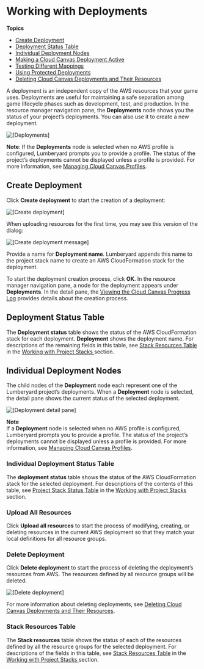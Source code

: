 # Working with Deployments<a name="cloud-canvas-ui-rm-deployments"></a>

**Topics**
+ [Create Deployment](#cloud-canvas-ui-rm-create-deployment)
+ [Deployment Status Table](#cloud-canvas-ui-rm-deployment-status-table)
+ [Individual Deployment Nodes](#cloud-canvas-ui-rm-individual-deployment)
+ [Making a Cloud Canvas Deployment Active](cloud-canvas-ui-select-deployment.md)
+ [Testing Different Mappings](cloud-canvas-testing-different-mappings.md)
+ [Using Protected Deployments](cloud-canvas-protected-deployments.md)
+ [Deleting Cloud Canvas Deployments and Their Resources](cloud-canvas-how-to-delete-deployments.md)

A deployment is an independent copy of the AWS resources that your game uses\. Deployments are useful for maintaining a safe separation among game lifecycle phases such as development, test, and production\. In the resource manager navigation pane, the **Deployments** node shows you the status of your project’s deployments\. You can also use it to create a new deployment\. 

![\[Deployments\]](http://docs.aws.amazon.com/lumberyard/latest/userguide/images/cloud_canvas/cloud-canvas-ui-rm-deployments-node.png)

 **Note**: If the **Deployments** node is selected when no AWS profile is configured, Lumberyard prompts you to provide a profile\. The status of the project’s deployments cannot be displayed unless a profile is provided\. For more information, see [Managing Cloud Canvas Profiles](cloud-canvas-ui-credentials-manager.md)\. 

## Create Deployment<a name="cloud-canvas-ui-rm-create-deployment"></a>

Click **Create deployment** to start the creation of a deployment: 

![\[Create deployment\]](http://docs.aws.amazon.com/lumberyard/latest/userguide/images/cloud_canvas/cloud-canvas-ui-rm-create-deployment-simple.png)

When uploading resources for the first time, you may see this version of the dialog: 

![\[Create deployment message\]](http://docs.aws.amazon.com/lumberyard/latest/userguide/images/cloud_canvas/cloud-canvas-ui-rm-create-deployment-must.png)

Provide a name for **Deployment name**\. Lumberyard appends this name to the project stack name to create an AWS CloudFormation stack for the deployment\. 

To start the deployment creation process, click **OK**\. In the resource manager navigation pane, a node for the deployment appears under **Deployments**\. In the detail pane, the [Viewing the Cloud Canvas Progress Log](cloud-canvas-ui-rm-progress-log.md) provides details about the creation process\.

## Deployment Status Table<a name="cloud-canvas-ui-rm-deployment-status-table"></a>

The **Deployment status** table shows the status of the AWS CloudFormation stack for each deployment\. **Deployment** shows the deployment name\. For descriptions of the remaining fields in this table, see [Stack Resources Table](cloud-canvas-ui-rm-project-stack.md#cloud-canvas-ui-rm-stack-resources-table) in the [Working with Project Stacks ](cloud-canvas-ui-rm-project-stack.md) section\. 

## Individual Deployment Nodes<a name="cloud-canvas-ui-rm-individual-deployment"></a>

The child nodes of the **Deployment** node each represent one of the Lumberyard project’s deployments\. When a **Deployment** node is selected, the detail pane shows the current status of the selected deployment\. 

![\[Deployment detail pane\]](http://docs.aws.amazon.com/lumberyard/latest/userguide/images/cloud_canvas/cloud-canvas-ui-rm-dev-deployment-node.png)

**Note**  
If a **Deployment** node is selected when no AWS profile is configured, Lumberyard prompts you to provide a profile\. The status of the project’s deployments cannot be displayed unless a profile is provided\. For more information, see [Managing Cloud Canvas Profiles](cloud-canvas-ui-credentials-manager.md)\. 

### Individual Deployment Status Table<a name="cloud-canvas-ui-rm-individual-deployment-status-table"></a>

The **<Deployment Name> deployment status** table shows the status of the AWS CloudFormation stack for the selected deployment\. For descriptions of the contents of this table, see [Project Stack Status Table](cloud-canvas-ui-rm-project-stack.md#cloud-canvas-ui-rm-project-stack-status-table) in the [Working with Project Stacks ](cloud-canvas-ui-rm-project-stack.md) section\. 

### Upload All Resources<a name="cloud-canvas-ui-rm-upload-all-resources"></a>

Click **Upload all resources** to start the process of modifying, creating, or deleting resources in the current AWS deployment so that they match your local definitions for all resource groups\. 

### Delete Deployment<a name="cloud-canvas-ui-rm-delete-deployment"></a>

Click **Delete deployment** to start the process of deleting the deployment’s resources from AWS\. The resources defined by all resource groups will be deleted\. 

![\[Delete deployment\]](http://docs.aws.amazon.com/lumberyard/latest/userguide/images/cloud_canvas/cloud-canvas-ui-rm-delete-deployment.png)

For more information about deleting deployments, see [Deleting Cloud Canvas Deployments and Their Resources](cloud-canvas-how-to-delete-deployments.md)\.

### Stack Resources Table<a name="cloud-canvas-ui-rm-deployment-stack-resources-table"></a>

The **Stack resources** table shows the status of each of the resources defined by all the resource groups for the selected deployment\. For descriptions of the fields in this table, see [Stack Resources Table](cloud-canvas-ui-rm-project-stack.md#cloud-canvas-ui-rm-stack-resources-table) in the [Working with Project Stacks ](cloud-canvas-ui-rm-project-stack.md) section\. 